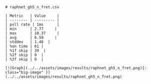 
    # raphnet_gh5_n_fret.csv

    | Metric   | Value     |
    | -------- | --------- |
    | poll rate | 1ms      |
    | min      | 2.77     |
    | max      | 10.37     |
    | avg      | 6.59     |
    | stddev   | 1.48  |
    | %on time | 61 |
    | %1f skip | 39  |
    | %2f skip | 0  |
    | %3f skip | 0  |

    [![Graph](../../assets/images/results/raphnet_gh5_n_fret.png){: class="big-image" }](../../assets/images/results/raphnet_gh5_n_fret.png)

    